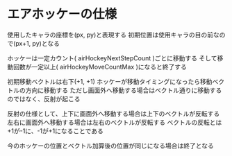 # エアホッケーの仕様

使用したキャラの座標を(px, py)と表現する
初期位置は使用キャラの目の前なので(px+1, py)となる

ホッケーは一定カウント( airHockeyNextStepCount )ごとに移動する
そして移動回数が一定以上( airHockeyMoveCountMax )になると終了する

初期移動ベクトルは右下(+1, +1)
ホッケーが移動タイミングになったら移動ベクトルの方向に移動する
ただし画面外へ移動する場合はベクトル通りに移動するのではなく、反射が起こる

反射の仕様として、上下に画面外へ移動する場合は上下のベクトルが反転する
左右に画面外へ移動する場合は左右のベクトルが反転する
ベクトルの反転とは+1が-1に、-1が+1になることである

今のホッケーの位置とベクトル加算後の位置が同じになる場合は終了となる
